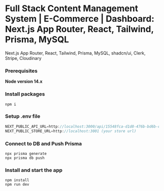 # Full Stack Content Management System | E-Commerce | Dashboard: Next.js App Router, React, Tailwind, Prisma, MySQL

Next.js App Router, React, Tailwind, Prisma, MySQL, shadcn/ui, Clerk, Stripe, Cloudinary

### Prerequisites

**Node version 14.x**

### Install packages

```shell
npm i
```

### Setup .env file

```js
NEXT_PUBLIC_API_URL=http://localhost:3000/api/15548fca-d1d8-476b-bd6b-d734afc018c9 (your_api_url/api/store_id)
NEXT_PUBLIC_STORE_URL=http://localhost:3001 (your store url)
```

### Connect to DB and Push Prisma

```shell
npx prisma generate
npx prisma db push
```

### Install and start the app

```shell
npm install
npm run dev
```
